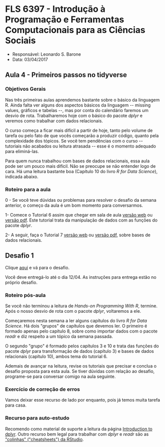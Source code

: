 #  FLS 6397 - Introdução à Programação e Ferramentas Computacionais para as Ciências Sociais

- Responsável: Leonardo S. Barone
- Data: 03/04/2017

## Aula 4 - Primeiros passos no tidyverse

### Objetivos Gerais

Nas três primeiras aulas aprendemos bastante sobre o básico da linguagem R. Ainda falta ver alguns dos aspectos básicos da linguagem -- missing values, gráficos e tabelas --, mas por conta do calendário faremos um desvio de rota. Trabalharemos hoje com o básico do pacote _dplyr_ e veremos como trabalhar com dados relacionais.

O curso começa a ficar mais difícil a partir de hoje, tanto pelo volume de tarefa ou pelo fato de que vocês começarão a produzir código, quanto pela complexidade dos tópicos. Se você tem pendências com o curso -- tutoriais não acabados ou leitura atrasada -- esse é o momento adequado para eliminá-las.

Para quem nunca trabalhou com bases de dados relacionais, essa aula pode ser um pouco mais difícil. Não se preocupe se não entender logo de cara. Há uma leitura bastante boa (Capítulo 10 do livro _R for Data Science_), indicada abaixo.

### Roteiro para a aula

0 - Se você teve dúvidas ou problemas para resolver o desafio da semana anterior, o começo da aula é um bom momento para conversarmos.

1- Comece o Tutorial 6 assim que chegar em sala de aula [versão web](https://github.com/leobarone/FLS6397/blob/master/tutorials/tutorial6.Rmd) ou [versão pdf](https://github.com/leobarone/FLS6397/blob/master/tutorials/tutorial6.pdf). Este tutorial trata da manipulação de dados com as funções do pacote _dplyr_.

2- A seguir, faça o Tutorial 7 [versão web](https://github.com/leobarone/FLS6397/blob/master/tutorials/tutorial7.Rmd) ou [versão pdf](https://github.com/leobarone/FLS6397/blob/master/tutorials/tutorial7.pdf), sobre bases de dados relacionais.

## Desafio 1

Clique [aqui](https://github.com/leobarone/FLS6397/blob/master/activities/datachallange2.md) e vá para o desafio.

Você deve entregá-lo até o dia 12/04. As instruções para entrega estão no próprio desafio.

### Roteiro pós-aula

Se você não terminou a leitura de _Hands-on Programming With R_, termine. Após o nosso desvio de rota com o pacote _dplyr_, voltaremos a ele.

Começaremos nesta semana a ler alguns capítulos do livro _R for Data Science_. Há dois "grupos" de capítulos que devemos ler. O primeiro é formado apenas pelo capítulo 8, sobre como importar dados com o pacote _readr_ e diz respeito a um tópico da semana passada.

O segundo "grupo" é formado pelos capítulos 3 e 10 e trata das funções do pacote _dplyr_ para transformação de dados (capítulo 3) e bases de dados relacionais (capítulo 10), ambos tema do tutorial 6. 

Ademais de avançar na leitura, revise os tutoriais que precisar e conclua o desafio proposta para esta aula. Se tiver dúvidas com relação ao desafio, programe-se para conversar comigo na aula seguinte.

### Exercício de correção de erros

Vamos deixar esse recurso de lado por enquanto, pois já temos muita tarefa para casa.

### Recurso para auto-estudo

Recomendo como material de suporte a leitura da página [Introduction to dplyr](https://cran.r-project.org/web/packages/dplyr/vignettes/introduction.html). Outro recurso bem legal para trabalhar com _dplyr_ e _readr_ são as ["colinhas" ("cheatsheets") da RStudio](https://www.rstudio.com/resources/cheatsheets/).